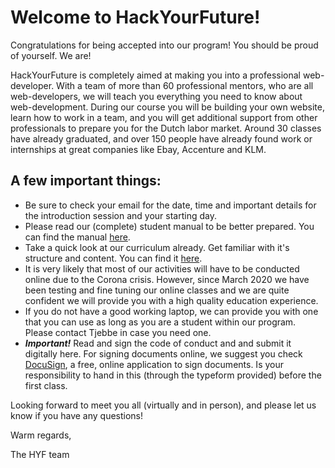 # Welcome to HackYourFuture!

Congratulations for being accepted into our program! You should be proud of yourself. We are!

HackYourFuture is completely aimed at making you into a professional web-developer. With a team of more than 60 professional mentors, who are all web-developers, we will teach you everything you need to know about web-development. During our course you will be building your own website, learn how to work in a team, and you will get additional support from other professionals to prepare you for the Dutch labor market. Around 30 classes have already graduated, and over 150 people have already found work or internships at great companies like Ebay, Accenture and KLM.

## A few important things:

- Be sure to check your email for the date, time and important details for the introduction session and your starting day.
- Please read our (complete) student manual to be better prepared. You can find the manual [here](https://github.com/HackYourFuture/curriculum/blob/master/student-manual.md).
- Take a quick look at our curriculum already. Get familiar with it's structure and content. You can find it [here](http://www.github.com/hackyourfuture/curriculum).
- It is very likely that most of our activities will have to be conducted online due to the Corona crisis. However, since March 2020 we have been testing and fine tuning our online classes and we are quite confident we will provide you with a high quality education experience.
- If you do not have a good working laptop, we can provide you with one that you can use as long as you are a student within our program. Please contact Tjebbe in case you need one.
- ***Important!*** Read and sign the code of conduct and and submit it digitally here. For signing documents online, we suggest you check [DocuSign](https://www.docusign.com/), a free, online application to sign documents. Is your responsibility to hand in this (through the typeform provided) before the first class.

Looking forward to meet you all (virtually and in person), and please let us know if you have any questions!

Warm regards,

The HYF team
